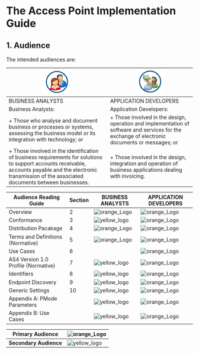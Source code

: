 # The Access Point Implementation Guide

## 1. Audience
The intended audiences are:
 
|![BusinessAnalyst-Logo](/images/Businessanalyst.PNG)  |   ![ApplicationDeveloper-Logo](/images/Applicationdeveloper.PNG)|
| ---| ---|
|BUSINESS ANALYSTS |APPLICATION DEVELOPERS|
|Business Analysts: | Application Developers: |
|+ Those who analyse and document business or processes or systems, assessing the business model or its integration with technology; or |+ Those involved in the design, operation and implementation of software and services for the exchange of electronic documents or messages; or |
|+ Those involved in the identification of business requirements for solutions to support accounts receivable, accounts payable and the electronic transmission of the associated documents between businesses. | + Those involved in the design, integration and operation of business applications dealing with invoicing. |

 
Audience Reading Guide | Section | BUSINESS ANALYSTS| APPLICATION DEVELOPERS
---|---|---|---
Overview | 2 | ![orange_Logo](/images/orange.PNG)  | ![orange_Logo](/images/orange.PNG) 
Conformance | 3 | ![yellow_logo](/images/yellow.PNG)  | ![orange_Logo](/images/orange.PNG) 
Distribution Pacakage | 4 | ![orange_Logo](/images/orange.PNG)  | ![orange_Logo](/images/orange.PNG) 
Terms and Definitions (Normative) | 5 | ![orange_Logo](/images/orange.PNG) | ![orange_Logo](/images/orange.PNG) 
Use Cases | 6 | | ![orange_Logo](/images/orange.PNG) 
AS4 Version 1.0 Profile (Normative) | 7 | ![yellow_logo](/images/yellow.PNG) | ![orange_Logo](/images/orange.PNG) 
Identifiers | 8 | ![yellow_logo](/images/yellow.PNG)  | ![orange_Logo](/images/orange.PNG) 
Endpoint Discovery | 9 | ![yellow_logo](/images/yellow.PNG)  | ![orange_Logo](/images/orange.PNG) 
Generic Settings | 10 | ![yellow_logo](/images/yellow.PNG)  | ![orange_Logo](/images/orange.PNG) 
Appendix A: PMode Parameters| | ![yellow_logo](/images/yellow.PNG)  | ![orange_Logo](/images/orange.PNG) 
Appendix B: Use Cases |  | ![yellow_logo](/images/yellow.PNG)  | ![orange_Logo](/images/orange.PNG) 
 	 
Primary Audience | ![orange_Logo](/images/orange.PNG) 
---|---
**Secondary Audience** |  ![yellow_logo](/images/yellow.PNG) 



 



